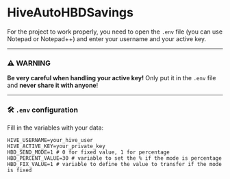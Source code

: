 # HiveAutoHBDSavings

For the project to work properly, you need to open the `.env` file (you can use Notepad or Notepad++) and enter your username and your active key.

---
### ⚠️ WARNING
**Be very careful when handling your active key!**
Only put it in the `.env` file and **never share it with anyone**!

---

### 🛠️ `.env` configuration

Fill in the variables with your data:

```env
HIVE_USERNAME=your_hive_user
HIVE_ACTIVE_KEY=your_private_key
HBD_SEND_MODE=1 # 0 for fixed value, 1 for percentage
HBD_PERCENT_VALUE=30 # variable to set the % if the mode is percentage
HBD_FIX_VALUE=1 # variable to define the value to transfer if the mode is fixed
